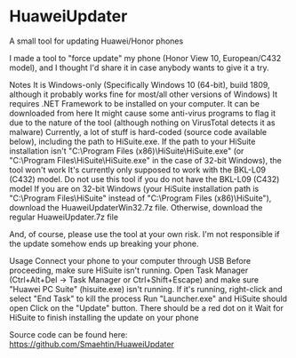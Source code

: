 # HuaweiUpdater
A small tool for updating Huawei/Honor phones

I made a tool to "force update" my phone (Honor View 10, European/C432 model), and I thought I'd share it in case anybody wants to give it a try.

Notes
It is Windows-only (Specifically Windows 10 (64-bit), build 1809, although it probably works fine for most/all other versions of Windows)
It requires .NET Framework to be installed on your computer. It can be downloaded from here
It might cause some anti-virus programs to flag it due to the nature of the tool (although nothing on VirusTotal detects it as malware)
Currently, a lot of stuff is hard-coded (source code available below), including the path to HiSuite.exe. If the path to your HiSuite installation isn't "C:\Program Files (x86)\HiSuite\HiSuite.exe" (or "C:\Program Files\HiSuite\HiSuite.exe" in the case of 32-bit Windows), the tool won't work
It's currently only supposed to work with the BKL-L09 (C432) model. Do not use this tool if you do not have the BKL-L09 (C432) model
If you are on 32-bit Windows (your HiSuite installation path is "C:\Program Files\HiSuite" instead of "C:\Program Files (x86)\HiSuite"), download the HuaweiUpdaterWin32.7z file. Otherwise, download the regular HuaweiUpdater.7z file

And, of course, please use the tool at your own risk. I'm not responsible if the update somehow ends up breaking your phone.

Usage
Connect your phone to your computer through USB
Before proceeding, make sure HiSuite isn't running. Open Task Manager (Ctrl+Alt+Del -> Task Manager or Ctrl+Shift+Escape) and make sure "Huawei PC Suite" (hisuite.exe) isn't running. If it's running, right-click and select "End Task" to kill the process
Run "Launcher.exe" and HiSuite should open
Click on the "Update" button. There should be a red dot on it
Wait for HiSuite to finish installing the update on your phone

Source code can be found here: https://github.com/Smaehtin/HuaweiUpdater
